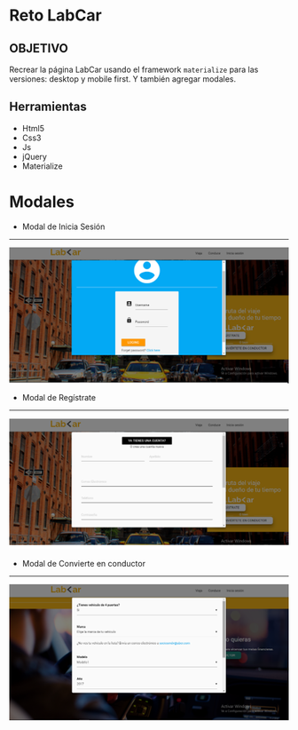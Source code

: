 # Reto LabCar
## OBJETIVO
Recrear la página LabCar usando el framework `materialize` para las versiones: desktop y mobile first. Y también agregar modales.
## Herramientas
* Html5
* Css3
* Js
* jQuery
* Materialize

# Modales
* Modal de Inicia Sesión
***
![recursos](assets/images/modal-inicia-sesion.png)

* Modal de Regístrate
***
![recursos](assets/images/modal-registrarse.png)

* Modal de Convierte en conductor
***
![recursos](assets/images/modal-conduce.png)

